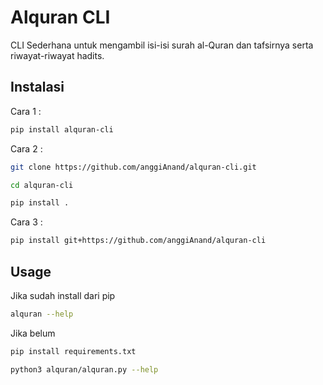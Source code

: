 # Alquran CLI
CLI Sederhana untuk mengambil isi-isi surah al-Quran dan tafsirnya serta riwayat-riwayat hadits.

## Instalasi
Cara 1 :
```bash
pip install alquran-cli
```
Cara 2 :
```bash
git clone https://github.com/anggiAnand/alquran-cli.git

cd alquran-cli

pip install .
```
Cara 3 :
```bash
pip install git+https://github.com/anggiAnand/alquran-cli
```

## Usage
Jika sudah install dari pip
```bash
alquran --help
```
Jika belum
```bash
pip install requirements.txt

python3 alquran/alquran.py --help
```
